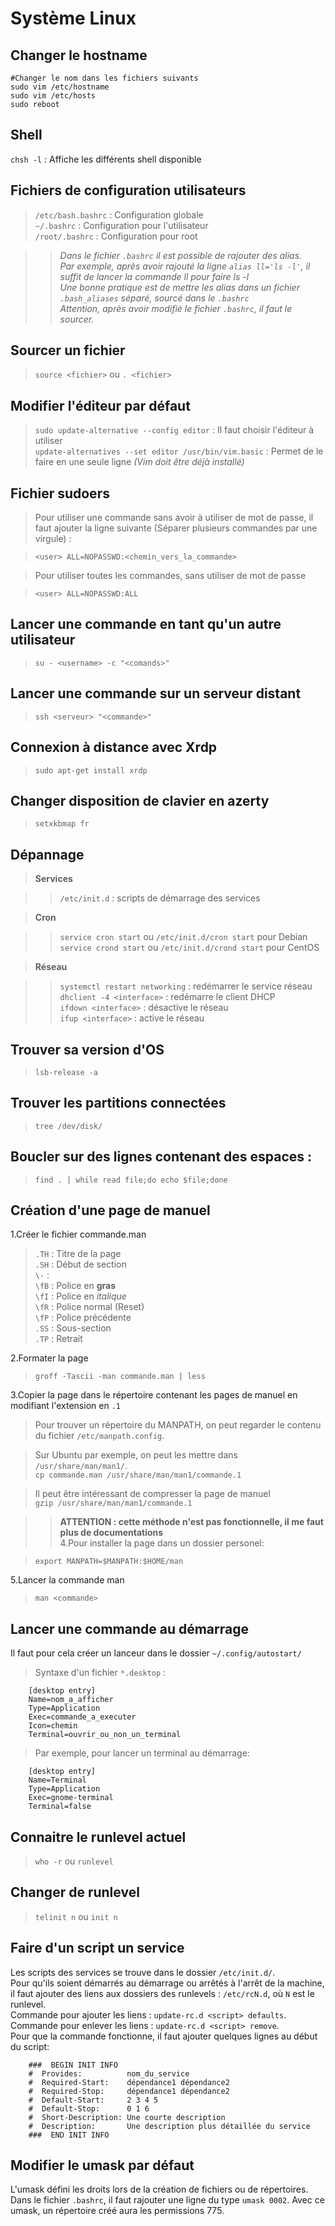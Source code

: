 # Système Linux  

## Changer le hostname  

```shell
#Changer le nom dans les fichiers suivants
sudo vim /etc/hostname
sudo vim /etc/hosts
sudo reboot
```

## Shell  

`chsh -l` : Affiche les différents shell disponible  

## Fichiers de configuration utilisateurs  
    
>`/etc/bash.bashrc` : Configuration globale    
>`~/.bashrc` : Configuration pour l'utilisateur    
>`/root/.bashrc` : Configuration pour root    
    
>> *Dans le fichier `.bashrc` il est possible de rajouter des alias.    
Par exemple, après avoir rajouté la ligne `alias ll='ls -l'`, il suffit de lancer la commande ll pour faire ls -l    
Une bonne pratique est de mettre les alias dans un fichier `.bash_aliases` séparé, sourcé dans le `.bashrc`    
Attention, après avoir modifié le fichier `.bashrc`, il faut le sourcer.*    
    
## Sourcer un fichier    
    
>`source <fichier>` ou  `. <fichier>`    
    
## Modifier l'éditeur par défaut    
    
>`sudo update-alternative --config editor` : Il faut choisir l'éditeur à utiliser    
`update-alternatives --set editor /usr/bin/vim.basic` : Permet de le faire en une seule ligne *(Vim doit être déjà installé)*    
    
## Fichier sudoers    
    
>Pour utiliser une commande sans avoir à utiliser de mot de passe, il faut ajouter la ligne suivante (Séparer plusieurs commandes par une virgule) :    
    
>`<user> ALL=NOPASSWD:<chemin_vers_la_commande>`    
  
>Pour utiliser toutes les commandes, sans utiliser de mot de passe    
    
>`<user> ALL=NOPASSWD:ALL`    
    
## Lancer une commande en tant qu'un autre utilisateur    
    
>`su - <username> -c "<comands>"`    
    
## Lancer une commande sur un serveur distant    
    
>`ssh <serveur> "<commande>"`    
    
## Connexion à distance avec Xrdp    
    
>`sudo apt-get install xrdp`    
  
## Changer disposition de clavier en azerty    
    
>`setxkbmap fr`    

## Dépannage    
    
>**Services**    
    
>>`/etc/init.d` : scripts de démarrage des services    
    
>**Cron**    
    
>>`service cron start` ou `/etc/init.d/cron start` pour Debian    
>>`service crond start` ou `/etc/init.d/crond start` pour CentOS    
    
>**Réseau**    
    
>>`systemctl restart networking` : redémarrer le service réseau    
>>`dhclient -4 <interface>` : redémarre le client DHCP    
>>`ifdown <interface>` : désactive le réseau    
>>`ifup <interface>` : active le réseau    
    
## Trouver sa version d'OS    
    
>`lsb-release -a`    
    
## Trouver les partitions connectées    
    
>`tree /dev/disk/`    
        
## Boucler sur des lignes contenant des espaces :      
    
>`find . | while read file;do echo $file;done`    
    
## Création d'une page de manuel    
    
1.Créer le fichier commande.man    
    
>`.TH` : Titre de la page    
`.SH` : Début de section    
`\-` :    
`\fB` : Police en **gras**    
`\fI` : Police en *italique*    
`\fR` : Police normal (Reset)    
`\fP` : Police précédente    
`.SS` : Sous-section    
`.TP` : Retrait    
    
2.Formater la page    
    
>`groff -Tascii -man commande.man | less`    
    
3.Copier la page dans le répertoire contenant les pages de manuel en modifiant l'extension en `.1`    
    
>Pour trouver un répertoire du MANPATH, on peut regarder le contenu du fichier `/etc/manpath.config`.    
    
>Sur Ubuntu par exemple, on peut les mettre dans `/usr/share/man/man1/`.    
>`cp commande.man /usr/share/man/man1/commande.1`    
    
>Il peut être intéressant de compresser la page de manuel    
>`gzip /usr/share/man/man1/commande.1`    
    
>> **ATTENTION : cette méthode n'est pas fonctionnelle, il me faut plus de documentations**    
4.Pour installer la page dans un dossier personel:    
    
>`export MANPATH=$MANPATH:$HOME/man`    
    
5.Lancer la commande man    
    
>`man <commande>`    
    
    
## Lancer une commande au démarrage    
Il faut pour cela créer un lanceur dans le dossier `~/.config/autostart/`    
    
>Syntaxe d'un fichier `*.desktop` :    
    
        [desktop entry]    
        Name=nom_a_afficher    
        Type=Application    
        Exec=commande_a_executer    
        Icon=chemin    
        Terminal=ouvrir_ou_non_un_terminal    
    
    
>Par exemple, pour lancer un terminal au démarrage:    
    
        [desktop entry]    
        Name=Terminal    
        Type=Application    
        Exec=gnome-terminal    
        Terminal=false    
    
## Connaitre le runlevel actuel    
    
>`who -r` ou `runlevel`    
    
## Changer de runlevel    
    
>`telinit n` ou `init n`    
    
## Faire d'un script un service    
    
Les scripts des services se trouve dans le dossier `/etc/init.d/`.    
Pour qu'ils soient démarrés au démarrage ou arrêtés à l'arrêt de la machine, il faut ajouter des liens aux dossiers des runlevels : `/etc/rcN.d`, où `N` est le runlevel.    
Commande pour ajouter les liens : `update-rc.d <script> defaults`.    
Commande pour enlever les liens : `update-rc.d <script> remove`.    
Pour que la commande fonctionne, il faut ajouter quelques lignes au début du script:    
    
        ###  BEGIN INIT INFO    
        #  Provides:          nom_du_service    
        #  Required-Start:    dépendance1 dépendance2    
        #  Required-Stop:     dépendance1 dépendance2    
        #  Default-Start:     2 3 4 5    
        #  Default-Stop:      0 1 6    
        #  Short-Description: Une courte description    
        #  Description:       Une description plus détaillée du service    
        ###  END INIT INFO    
    
## Modifier le umask par défaut    
    
L'umask défini les droits lors de la création de fichiers ou de répertoires.    
Dans le fichier `.bashrc`, il faut rajouter une ligne du type `umask 0002`. Avec ce umask, un répertoire créé aura les permissions 775.    
